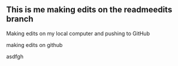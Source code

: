 ## This is me making edits on the readmeedits branch

Making edits on my local computer and pushing to GitHub

making edits on github

asdfgh